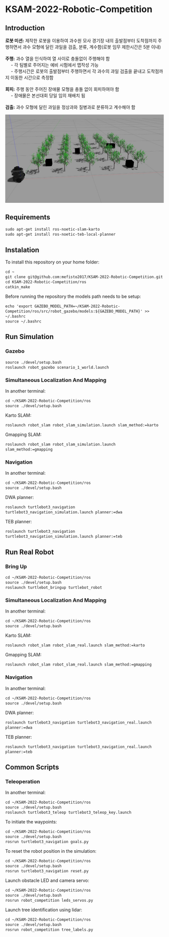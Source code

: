 # KSAM-2022-Robotic-Competition

## Introduction
**로봇 미션:** 제작한 로봇을 이용하여 과수원 모사 경기장 내의 출발점부터 도착점까지 주행하면서 과수 모형에 달린 과일을 검출, 분류, 계수함(로봇 임무 제한시간은 5분 이내) <br /> <br />
**주행:** 과수 열을 인식하여 열 사이로 충돌없이 주행해야 함 <br />
      &emsp; - 각 팀별로 주어지는 예비 시험에서 맵작성 가능 <br />
      &emsp; - 주행시간은 로봇의 출발점부터 주행하면서 각 과수의 과일 검출을 끝내고 도착점까지 이동한 시간으로 측정함 <br /> <br />
**회피:** 주행 동안 주어진 장애물 모형을 충돌 없이 회피하여야 함 <br />
      &emsp; - 장애물은 본선대회 당일 임의 재배치 됨 <br /> <br />
**검출:** 과수 모형에 달린 과일을 정상과와 질병과로 분류하고 계수해야 함

![This is an image](images/gazebo1.jpg)

## Requirements
```
sudo apt-get install ros-noetic-slam-karto
sudo apt-get install ros-noetic-teb-local-planner
```

## Instalation
To install this repository on your home folder:
```
cd ~
git clone git@github.com:mefisto2017/KSAM-2022-Robotic-Competition.git
cd KSAM-2022-Robotic-Competition/ros
catkin_make
```
Before running the repository the models path needs to be setup:
```
echo 'export GAZEBO_MODEL_PATH=~/KSAM-2022-Robotic-Competition/ros/src/robot_gazebo/models:${GAZEBO_MODEL_PATH}' >> ~/.bashrc
source ~/.bashrc
```

## Run Simulation

### Gazebo
```
source ./devel/setup.bash
roslaunch robot_gazebo scenario_1_world.launch
```


### Simultaneous Localization And Mapping
In another terminal:
```
cd ~/KSAM-2022-Robotic-Competition/ros
source ./devel/setup.bash
```
Karto SLAM:
```
roslaunch robot_slam robot_slam_simulation.launch slam_method:=karto
```
Gmapping SLAM:
```
roslaunch robot_slam robot_slam_simulation.launch slam_method:=gmapping
```


### Navigation
In another terminal:
```
cd ~/KSAM-2022-Robotic-Competition/ros
source ./devel/setup.bash
```
DWA planner:
```
roslaunch turtlebot3_navigation turtlebot3_navigation_simulation.launch planner:=dwa
```
TEB planner:
```
roslaunch turtlebot3_navigation turtlebot3_navigation_simulation.launch planner:=teb
```




## Run Real Robot

### Bring Up
```
cd ~/KSAM-2022-Robotic-Competition/ros
source ./devel/setup.bash
roslaunch turtlebot_bringup turtlebot_robot
```


### Simultaneous Localization And Mapping
In another terminal:
```
cd ~/KSAM-2022-Robotic-Competition/ros
source ./devel/setup.bash
```
Karto SLAM:
```
roslaunch robot_slam robot_slam_real.launch slam_method:=karto
```
Gmapping SLAM:
```
roslaunch robot_slam robot_slam_real.launch slam_method:=gmapping
```

### Navigation
In another terminal:
```
cd ~/KSAM-2022-Robotic-Competition/ros
source ./devel/setup.bash
```
DWA planner:
```
roslaunch turtlebot3_navigation turtlebot3_navigation_real.launch planner:=dwa
```
TEB planner:
```
roslaunch turtlebot3_navigation turtlebot3_navigation_real.launch planner:=teb
```


## Common Scripts

### Teleoperation
In another terminal:
```
cd ~/KSAM-2022-Robotic-Competition/ros
source ./devel/setup.bash
roslaunch turtlebot3_teleop turtlebot3_teleop_key.launch
```

To initiate the waypoints:
```
cd ~/KSAM-2022-Robotic-Competition/ros
source ./devel/setup.bash
rosrun turtlebot3_navigation goals.py
```

To reset the robot position in the simulation:

```
cd ~/KSAM-2022-Robotic-Competition/ros
source ./devel/setup.bash
rosrun turtlebot3_navigation reset.py
```

Launch obstacle LED and camera servo:

```
cd ~/KSAM-2022-Robotic-Competition/ros
source ./devel/setup.bash
rosrun robot_competition leds_servos.py
```

Launch tree identification using lidar:

```
cd ~/KSAM-2022-Robotic-Competition/ros
source ./devel/setup.bash
rosrun robot_competition tree_labels.py
```
